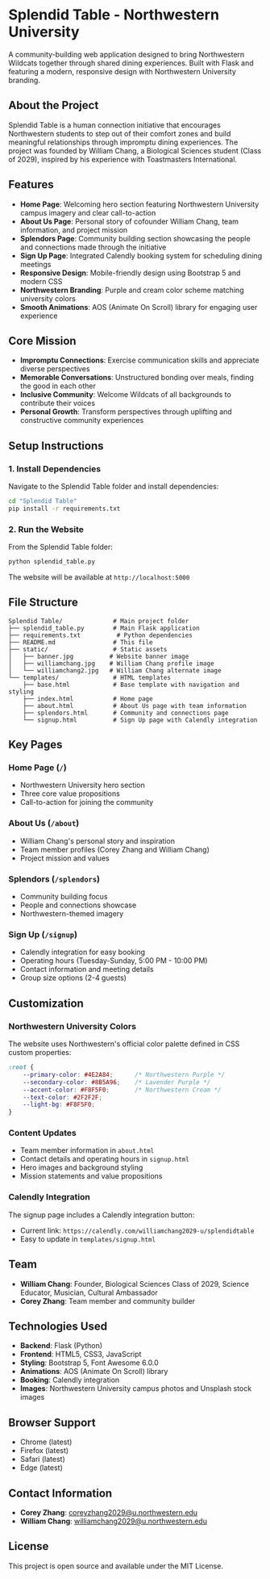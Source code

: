 # Splendid Table - Northwestern University

A community-building web application designed to bring Northwestern Wildcats together through shared dining experiences. Built with Flask and featuring a modern, responsive design with Northwestern University branding.

## About the Project

Splendid Table is a human connection initiative that encourages Northwestern students to step out of their comfort zones and build meaningful relationships through impromptu dining experiences. The project was founded by William Chang, a Biological Sciences student (Class of 2029), inspired by his experience with Toastmasters International.

## Features

- **Home Page**: Welcoming hero section featuring Northwestern University campus imagery and clear call-to-action
- **About Us Page**: Personal story of cofounder William Chang, team information, and project mission
- **Splendors Page**: Community building section showcasing the people and connections made through the initiative
- **Sign Up Page**: Integrated Calendly booking system for scheduling dining meetings
- **Responsive Design**: Mobile-friendly design using Bootstrap 5 and modern CSS
- **Northwestern Branding**: Purple and cream color scheme matching university colors
- **Smooth Animations**: AOS (Animate On Scroll) library for engaging user experience

## Core Mission

- **Impromptu Connections**: Exercise communication skills and appreciate diverse perspectives
- **Memorable Conversations**: Unstructured bonding over meals, finding the good in each other
- **Inclusive Community**: Welcome Wildcats of all backgrounds to contribute their voices
- **Personal Growth**: Transform perspectives through uplifting and constructive community experiences

## Setup Instructions

### 1. Install Dependencies

Navigate to the Splendid Table folder and install dependencies:

```bash
cd "Splendid Table"
pip install -r requirements.txt
```

### 2. Run the Website

From the Splendid Table folder:

```bash
python splendid_table.py
```

The website will be available at `http://localhost:5000`

## File Structure

```
Splendid Table/              # Main project folder
├── splendid_table.py        # Main Flask application
├── requirements.txt          # Python dependencies
├── README.md                # This file
├── static/                  # Static assets
│   ├── banner.jpg          # Website banner image
│   ├── williamchang.jpg    # William Chang profile image
│   └── williamchang2.jpg   # William Chang alternate image
└── templates/               # HTML templates
    ├── base.html            # Base template with navigation and styling
    ├── index.html           # Home page
    ├── about.html           # About Us page with team information
    ├── splendors.html       # Community and connections page
    └── signup.html          # Sign Up page with Calendly integration
```

## Key Pages

### Home Page (`/`)
- Northwestern University hero section
- Three core value propositions
- Call-to-action for joining the community

### About Us (`/about`)
- William Chang's personal story and inspiration
- Team member profiles (Corey Zhang and William Chang)
- Project mission and values

### Splendors (`/splendors`)
- Community building focus
- People and connections showcase
- Northwestern-themed imagery

### Sign Up (`/signup`)
- Calendly integration for easy booking
- Operating hours (Tuesday-Sunday, 5:00 PM - 10:00 PM)
- Contact information and meeting details
- Group size options (2-4 guests)

## Customization

### Northwestern University Colors
The website uses Northwestern's official color palette defined in CSS custom properties:

```css
:root {
    --primary-color: #4E2A84;      /* Northwestern Purple */
    --secondary-color: #8B5A96;    /* Lavender Purple */
    --accent-color: #F8F5F0;       /* Northwestern Cream */
    --text-color: #2F2F2F;
    --light-bg: #F8F5F0;
}
```

### Content Updates
- Team member information in `about.html`
- Contact details and operating hours in `signup.html`
- Hero images and background styling
- Mission statements and value propositions

### Calendly Integration
The signup page includes a Calendly integration button:
- Current link: `https://calendly.com/williamchang2029-u/splendidtable`
- Easy to update in `templates/signup.html`

## Team

- **William Chang**: Founder, Biological Sciences Class of 2029, Science Educator, Musician, Cultural Ambassador
- **Corey Zhang**: Team member and community builder

## Technologies Used

- **Backend**: Flask (Python)
- **Frontend**: HTML5, CSS3, JavaScript
- **Styling**: Bootstrap 5, Font Awesome 6.0.0
- **Animations**: AOS (Animate On Scroll) library
- **Booking**: Calendly integration
- **Images**: Northwestern University campus photos and Unsplash stock images

## Browser Support

- Chrome (latest)
- Firefox (latest)
- Safari (latest)
- Edge (latest)

## Contact Information

- **Corey Zhang**: coreyzhang2029@u.northwestern.edu
- **William Chang**: williamchang2029@u.northwestern.edu

## License

This project is open source and available under the MIT License. 
